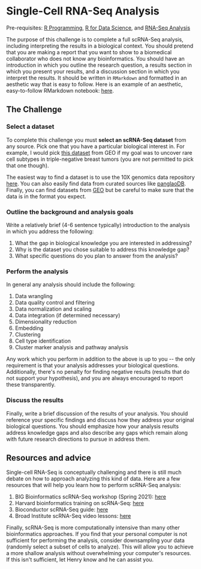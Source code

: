 # Single-Cell RNA-Seq Analysis

Pre-requisites: [R Programming](https://github.com/Bioinformatics-Research-Network/training-requirements/tree/main/R%20Programming), [R for Data Science](https://github.com/Bioinformatics-Research-Network/training-requirements/tree/main/R%20for%20Data%20Science), and [RNA-Seq Analysis](https://github.com/Bioinformatics-Research-Network/training-requirements/tree/main/RNA-Seq%20Analysis)

The purpose of this challenge is to complete a full scRNA-Seq analysis, including interpreting the results in a biological context. You should pretend that you are making a report that you want to show to a biomedical collaborator who does not know any bioinformatics. You should have an introduction in which you outline the research question, a results section in which you present your results, and a discussion section in which you interpret the results. It should be written in `RMarkdown` and formatted in an aesthetic way that is easy to follow. Here is an example of an aesthetic, easy-to-follow RMarkdown notebook: [here](https://static-html-pages.s3-us-west-2.amazonaws.com/merck-project/RloopCorrelationSummary.html).

## The Challenge

### Select a dataset

To complete this challenge you must **select an scRNA-Seq dataset** from any source. Pick one that you have a particular biological interest in. For example, I would pick [this dataset](https://www.ncbi.nlm.nih.gov/geo/query/acc.cgi?acc=GSE118389) from GEO if my goal was to uncover rare cell subtypes in triple-negative breast tumors (you are not permitted to pick that one though).

The easiest way to find a dataset is to use the 10X genomics data repository [here](https://www.10xgenomics.com/resources/datasets?query=&page=1&configure%5Bfacets%5D%5B0%5D=chemistryVersionAndThroughput&configure%5Bfacets%5D%5B1%5D=pipeline.version&configure%5BhitsPerPage%5D=500). You can also easily find data from curated sources like [panglaoDB](https://panglaodb.se/). Finally, you can find datasets from [GEO](https://www.ncbi.nlm.nih.gov/gds) but be careful to make sure that the data is in the format you expect.

### Outline the background and analysis goals

Write a relatively brief (4-6 sentence typically) introduction to the analysis in which you address the following:

1. What the gap in biological knowledge you are interested in addressing?
2. Why is the dataset you chose suitable to address this knowledge gap?
3. What specific questions do you plan to answer from the analysis?

### Perform the analysis

In general any analysis should include the following:

1. Data wrangling
2. Data quality control and filtering
3. Data normalization and scaling
4. Data integration (if determined necessary)
5. Dimensionality reduction
6. Embedding
7. Clustering
8. Cell type identification 
9. Cluster marker analysis and pathway analysis

Any work which you perform in addition to the above is up to you -- the only requirement is that your analysis addresses your biological questions. Additionally, there's no penalty for finding negative results (results that do not support your hypothesis), and you are always encouraged to report these transparently.

### Discuss the results

Finally, write a brief discussion of the results of your analysis. You should reference your specific findings and discuss how they address your original biological questions. You should emphasize how your analysis results address knowledge gaps and also describe any gaps which remain along with future research directions to pursue in address them.

## Resources and advice

Single-cell RNA-Seq is conceptually challenging and there is still much debate on how to approach analyzing this kind of data. Here are a few resources that will help you learn how to perform scRNA-Seq analysis:

1. BIG Bioinformatics scRNA-Seq workshop (Spring 2021): [here](https://www.bigbioinformatics.org/intro-to-scrnaseq)
2. Harvard bioinformatics training on scRNA-Seq: [here](https://hbctraining.github.io/scRNA-seq_online/schedule/links-to-lessons.html)
3. Bioconductor scRNA-Seq guide: [here](http://bioconductor.org/books/release/OSCA/)
4. Broad Institute scRNA-Seq video lessons: [here](https://liulab-dfci.github.io/bioinfo-combio/scrna1.html)

Finally, scRNA-Seq is more computationally intensive than many other bioinformatics approaches. If you find that your personal computer is not sufficient for performing the analysis, consider downsampling your data (randomly select a subset of cells to analyze). This will allow you to achieve a more shallow analysis without overwhelming your computer's resources. If this isn't sufficient, let Henry know and he can assist you.  



